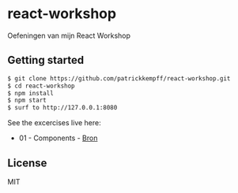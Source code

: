 # react-workshop

Oefeningen van mijn React Workshop

## Getting started

```bash
$ git clone https://github.com/patrickkempff/react-workshop.git
$ cd react-workshop
$ npm install
$ npm start
$ surf to http://127.0.0.1:8080
```

See the excercises live here:

- 01 - Components - [Bron](https://github.com/patrickkempff/react-workshop/blob/master/oefeningen/01/index.js)

## License

MIT
